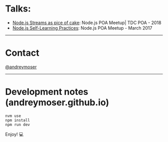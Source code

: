 # Talks:

- [Node.js Streams as pice of cake](./talks/nodejs-streams-as-a-piece-of-cake): Node.js POA Meetup| TDC POA - 2018
- [Node.js Self-Learning Practices](./talks/nodejs-self-learning-practices): Node.js POA Meetup - March 2017

---

# Contact

[@andreymoser](http://twitter.com/andreymoser)

---

# Development notes (andreymoser.github.io)

```
nvm use
npm install
npm run dev
```

Enjoy! 💻